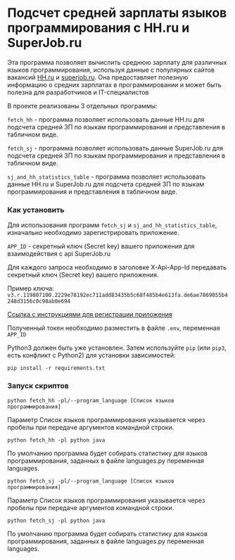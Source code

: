 # Подсчет средней зарплаты языков программирования с HH.ru и SuperJob.ru

Эта программа позволяет вычислить среднюю зарплату для различных языков программирования, используя данные с популярных сайтов вакансий [HH.ru](https://hh.ru/) и [superjob.ru](https://www.superjob.ru/). Она предоставляет полезную информацию о средних зарплатах в программировании и может быть полезна для разработчиков и IT-специалистов

В проекте реализованы 3 отдельных программы:

`fetch_hh`  - программа позволяет использовать данные HH.ru для подсчета средней ЗП по языкам программирования и представления в табличном виде.

`fetch_sj` - программа позволяет использовать данные SuperJob.ru для подсчета средней ЗП по языкам программирования и представления в табличном виде.

`sj_and_hh_statistics_table` - программа позволяет использовать данные HH.ru и SuperJob.ru для подсчета средней ЗП по языкам программирования и представления в табличном виде.


### Как установить

Для использования программ `fetch_sj` и `sj_and_hh_statistics_table`, изначально необходимо зарегистрировать приложение.

`APP_ID` - секретный ключ (Secret key) вашего приложения для взаимодействия с api SuperJob.ru

Для каждого запроса необходимо в заголовке X-Api-App-Id передавать секретный ключ (Secret key) вашего приложения. 

Пример ключа: `v3.r.119807100.2229e78192ec711add83435b5c68f485b4e613fa.de6ae7869055b4248d3156c0c98ab0e694`

[Ссылка с инструкциями для регистрации приложения](https://api.superjob.ru/)

Полученный токен необходимо разместить в файле `.env`, переменная  `APP_ID`


Python3 должен быть уже установлен. 
Затем используйте `pip` (или `pip3`, есть конфликт с Python2) для установки зависимостей:
```
pip install -r requirements.txt
```

### Запуск скриптов

```
python fetch_hh -pl/--program_language [Список языков программирования]
```
Параметр Список языков программирования указывается  через пробелы при передаче аргументов командной строки.

```
python fetch_hh -pl python java
```

По умолчанию программа будет собирать статистику для языков программирования, заданных в файле languages.py переменная languages.

```
python fetch_sj -pl/--program_language [Список языков программирования]
```
Параметр Список языков программирования указывается  через пробелы при передаче аргументов командной строки.

```
python fetch_sj -pl python java
```

По умолчанию программа будет собирать статистику для языков программирования, заданных в файле languages.py переменная languages.

